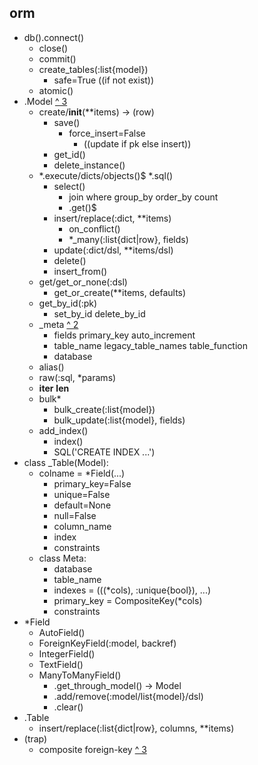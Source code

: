 ## orm
- db().connect()
  - close()
  - commit() 
  - create_tables(:list{model})
    - safe=True ((if not exist))
  - atomic()
- .Model [^ 3](https://docs.peewee-orm.com/en/latest/peewee/api.html#Model)
  - create/__init__(**items) -> (row)
    - save() 
      - force_insert=False
        - ((update if pk else insert))
    - get_id()
    - delete_instance()
  - *.execute/dicts/objects()$ *.sql()
    - select()
      - join where group_by order_by count
      - .get()$
    - insert/replace(:dict, **items)
      - on_conflict()
      - *_many(:list{dict|row}, fields)
    - update(:dict/dsl, **items/dsl)
    - delete()
    - insert_from()
  - get/get_or_none(:dsl)
    - get_or_create(**items, defaults)
  - get_by_id(:pk)
    - set_by_id delete_by_id
  - _meta [^ 2](http://docs.peewee-orm.com/en/latest/peewee/models.html#model-options-and-table-metadata)
    - fields primary_key auto_increment  
    - table_name legacy_table_names table_function
    - database
  - alias()
  - raw(:sql, *params)
  - __iter__ __len__
  - bulk*
    - bulk_create(:list{model})
    - bulk_update(:list{model}, fields) 
  - add_index()
    - index()
    - SQL('CREATE INDEX ...')
- class _Table(Model):
  - colname = *Field(...)
    - primary_key=False
    - unique=False
    - default=None
    - null=False 
    - column_name
    - index
    - constraints
  - class Meta:
    - database
    - table_name
    - indexes = (((*cols), :unique{bool}), ...)
    - primary_key = CompositeKey(*cols)
    - constraints
- *Field
  - AutoField()
  - ForeignKeyField(:model, backref)
  - IntegerField()
  - TextField()
  - ManyToManyField()
    - .get_through_model() -> Model
    - .add/remove(:model/list{model}/dsl)
    - .clear()
- .Table
  - insert/replace(:list{dict|row}, columns, **items)
- (trap)
  - composite foreign-key [^ 3](https://docs.peewee-orm.com/en/latest/peewee/models.html#primary-keys-composite-keys-and-other-tricks)
